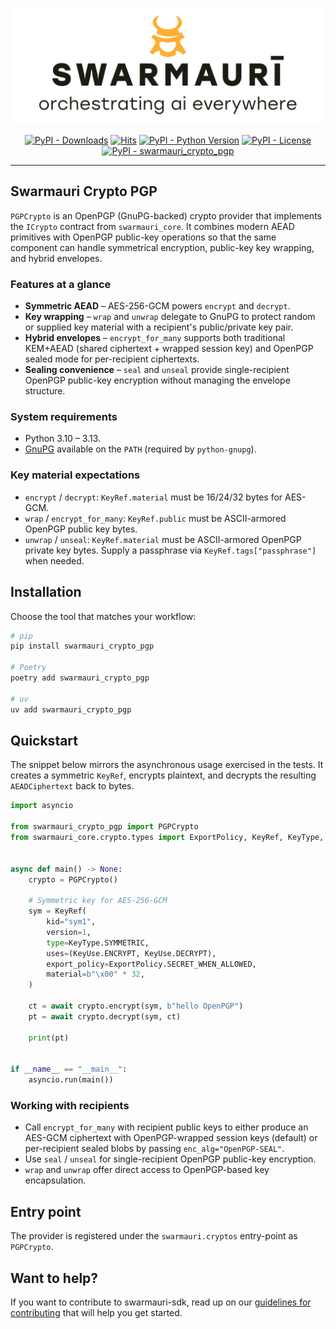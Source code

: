 ![Swarmauri Logo](https://github.com/swarmauri/swarmauri-sdk/blob/3d4d1cfa949399d7019ae9d8f296afba773dfb7f/assets/swarmauri.brand.theme.svg)

<p align="center">
    <a href="https://pypi.org/project/swarmauri_crypto_pgp/">
        <img src="https://img.shields.io/pypi/dm/swarmauri_crypto_pgp" alt="PyPI - Downloads"/></a>
    <a href="https://hits.sh/github.com/swarmauri/swarmauri-sdk/tree/master/pkgs/standards/swarmauri_crypto_pgp/">
        <img alt="Hits" src="https://hits.sh/github.com/swarmauri/swarmauri-sdk/tree/master/pkgs/standards/swarmauri_crypto_pgp.svg"/></a>
    <a href="https://pypi.org/project/swarmauri_crypto_pgp/">
        <img src="https://img.shields.io/pypi/pyversions/swarmauri_crypto_pgp" alt="PyPI - Python Version"/></a>
    <a href="https://pypi.org/project/swarmauri_crypto_pgp/">
        <img src="https://img.shields.io/pypi/l/swarmauri_crypto_pgp" alt="PyPI - License"/></a>
    <a href="https://pypi.org/project/swarmauri_crypto_pgp/">
        <img src="https://img.shields.io/pypi/v/swarmauri_crypto_pgp?label=swarmauri_crypto_pgp&color=green" alt="PyPI - swarmauri_crypto_pgp"/></a>
</p>

---

## Swarmauri Crypto PGP

`PGPCrypto` is an OpenPGP (GnuPG-backed) crypto provider that implements the
`ICrypto` contract from `swarmauri_core`. It combines modern AEAD primitives
with OpenPGP public-key operations so that the same component can handle
symmetrical encryption, public-key key wrapping, and hybrid envelopes.

### Features at a glance

- **Symmetric AEAD** – AES-256-GCM powers `encrypt` and `decrypt`.
- **Key wrapping** – `wrap` and `unwrap` delegate to GnuPG to protect random or
  supplied key material with a recipient's public/private key pair.
- **Hybrid envelopes** – `encrypt_for_many` supports both traditional
  KEM+AEAD (shared ciphertext + wrapped session key) and OpenPGP sealed mode for
  per-recipient ciphertexts.
- **Sealing convenience** – `seal` and `unseal` provide single-recipient
  OpenPGP public-key encryption without managing the envelope structure.

### System requirements

- Python 3.10 – 3.13.
- [GnuPG](https://gnupg.org/) available on the `PATH` (required by
  `python-gnupg`).

### Key material expectations

- `encrypt` / `decrypt`: `KeyRef.material` must be 16/24/32 bytes for AES-GCM.
- `wrap` / `encrypt_for_many`: `KeyRef.public` must be ASCII-armored OpenPGP
  public key bytes.
- `unwrap` / `unseal`: `KeyRef.material` must be ASCII-armored OpenPGP private
  key bytes. Supply a passphrase via `KeyRef.tags["passphrase"]` when needed.

## Installation

Choose the tool that matches your workflow:

```bash
# pip
pip install swarmauri_crypto_pgp

# Poetry
poetry add swarmauri_crypto_pgp

# uv
uv add swarmauri_crypto_pgp
```

## Quickstart

The snippet below mirrors the asynchronous usage exercised in the tests. It
creates a symmetric `KeyRef`, encrypts plaintext, and decrypts the resulting
`AEADCiphertext` back to bytes.

```python
import asyncio

from swarmauri_crypto_pgp import PGPCrypto
from swarmauri_core.crypto.types import ExportPolicy, KeyRef, KeyType, KeyUse


async def main() -> None:
    crypto = PGPCrypto()

    # Symmetric key for AES-256-GCM
    sym = KeyRef(
        kid="sym1",
        version=1,
        type=KeyType.SYMMETRIC,
        uses=(KeyUse.ENCRYPT, KeyUse.DECRYPT),
        export_policy=ExportPolicy.SECRET_WHEN_ALLOWED,
        material=b"\x00" * 32,
    )

    ct = await crypto.encrypt(sym, b"hello OpenPGP")
    pt = await crypto.decrypt(sym, ct)

    print(pt)


if __name__ == "__main__":
    asyncio.run(main())
```

### Working with recipients

- Call `encrypt_for_many` with recipient public keys to either produce an
  AES-GCM ciphertext with OpenPGP-wrapped session keys (default) or
  per-recipient sealed blobs by passing `enc_alg="OpenPGP-SEAL"`.
- Use `seal` / `unseal` for single-recipient OpenPGP public-key encryption.
- `wrap` and `unwrap` offer direct access to OpenPGP-based key encapsulation.

## Entry point

The provider is registered under the `swarmauri.cryptos` entry-point as
`PGPCrypto`.

## Want to help?

If you want to contribute to swarmauri-sdk, read up on our
[guidelines for contributing](https://github.com/swarmauri/swarmauri-sdk/blob/master/CONTRIBUTING.md)
that will help you get started.